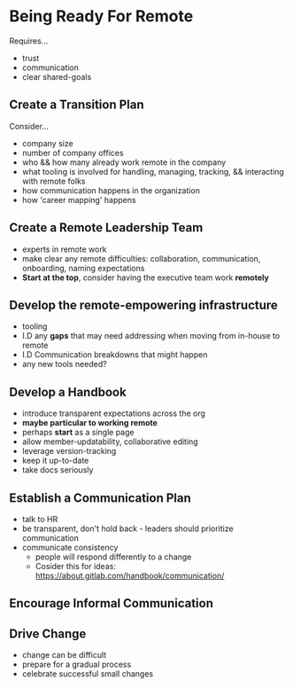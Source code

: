 # Being Ready For Remote

Requires...

- trust
- communication
- clear shared-goals

## Create a Transition Plan

Consider...

- company size
- number of company offices
- who && how many already work remote in the company
- what tooling is involved for handling, managing, tracking, && interacting with remote folks
- how communication happens in the organization
- how 'career mapping' happens

## Create a Remote Leadership Team

- experts in remote work
- make clear any remote difficulties: collaboration, communication, onboarding, naming expectations
- **Start at the top**, consider having the executive team work **remotely**

## Develop the remote-empowering infrastructure

- tooling
- I.D any **gaps** that may need addressing when moving from in-house to remote
- I.D Communication breakdowns that might happen
- any new tools needed?

## Develop a Handbook

- introduce transparent expectations across the org
- **maybe particular to working remote**
- perhaps **start** as a single page
- allow member-updatability, collaborative editing
- leverage version-tracking
- keep it up-to-date
- take docs seriously

## Establish a Communication Plan

- talk to HR
- be transparent, don't hold back - leaders should prioritize communication
- communicate consistency
  - people will respond differently to a change
  - Cosider this for ideas: https://about.gitlab.com/handbook/communication/

## Encourage Informal Communication

## Drive Change

- change can be difficult
- prepare for a gradual process
- celebrate successful small changes
